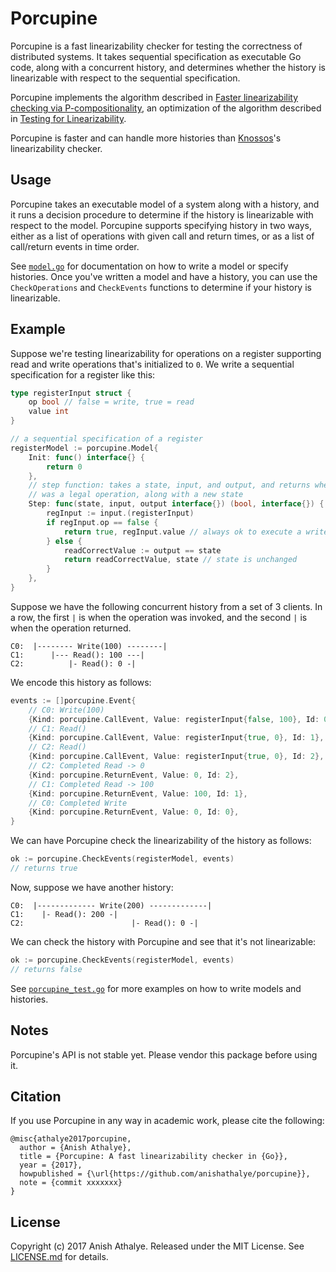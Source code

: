 # Porcupine

Porcupine is a fast linearizability checker for testing the correctness of
distributed systems. It takes sequential specification as executable Go code,
along with a concurrent history, and determines whether the history is
linearizable with respect to the sequential specification.

Porcupine implements the algorithm described in [Faster linearizability
checking via P-compositionality][faster-linearizability-checking], an
optimization of the algorithm described in [Testing for
Linearizability][linearizability-testing].

Porcupine is faster and can handle more histories than [Knossos][knossos]'s
linearizability checker.

## Usage

Porcupine takes an executable model of a system along with a history, and it
runs a decision procedure to determine if the history is linearizable with
respect to the model. Porcupine supports specifying history in two ways, either
as a list of operations with given call and return times, or as a list of
call/return events in time order.

See [`model.go`](model.go) for documentation on how to write a model or specify
histories. Once you've written a model and have a history, you can use the
`CheckOperations` and `CheckEvents` functions to determine if your history is
linearizable.

## Example

Suppose we're testing linearizability for operations on a register supporting
read and write operations that's initialized to `0`. We write a sequential
specification for a register like this:

```go
type registerInput struct {
    op bool // false = write, true = read
    value int
}

// a sequential specification of a register
registerModel := porcupine.Model{
    Init: func() interface{} {
        return 0
    },
    // step function: takes a state, input, and output, and returns whether it
    // was a legal operation, along with a new state
    Step: func(state, input, output interface{}) (bool, interface{}) {
        regInput := input.(registerInput)
        if regInput.op == false {
            return true, regInput.value // always ok to execute a write
        } else {
            readCorrectValue := output == state
            return readCorrectValue, state // state is unchanged
        }
    },
}
```

Suppose we have the following concurrent history from a set of 3 clients. In a
row, the first `|` is when the operation was invoked, and the second `|` is
when the operation returned.

```
C0:  |-------- Write(100) --------|
C1:      |--- Read(): 100 ---|
C2:          |- Read(): 0 -|
```

We encode this history as follows:

```go
events := []porcupine.Event{
    // C0: Write(100)
    {Kind: porcupine.CallEvent, Value: registerInput{false, 100}, Id: 0},
    // C1: Read()
    {Kind: porcupine.CallEvent, Value: registerInput{true, 0}, Id: 1},
    // C2: Read()
    {Kind: porcupine.CallEvent, Value: registerInput{true, 0}, Id: 2},
    // C2: Completed Read -> 0
    {Kind: porcupine.ReturnEvent, Value: 0, Id: 2},
    // C1: Completed Read -> 100
    {Kind: porcupine.ReturnEvent, Value: 100, Id: 1},
    // C0: Completed Write
    {Kind: porcupine.ReturnEvent, Value: 0, Id: 0},
}
```

We can have Porcupine check the linearizability of the history as follows:

```go
ok := porcupine.CheckEvents(registerModel, events)
// returns true
```

Now, suppose we have another history:

```
C0:  |------------- Write(200) -------------|
C1:    |- Read(): 200 -|
C2:                        |- Read(): 0 -|
```

We can check the history with Porcupine and see that it's not linearizable:

```go
ok := porcupine.CheckEvents(registerModel, events)
// returns false
```

See [`porcupine_test.go`](porcupine-test.go) for more examples on how to write
models and histories.

## Notes

Porcupine's API is not stable yet. Please vendor this package before using it.

## Citation

If you use Porcupine in any way in academic work, please cite the following:

```
@misc{athalye2017porcupine,
  author = {Anish Athalye},
  title = {Porcupine: A fast linearizability checker in {Go}},
  year = {2017},
  howpublished = {\url{https://github.com/anishathalye/porcupine}},
  note = {commit xxxxxxx}
}
```

## License

Copyright (c) 2017 Anish Athalye. Released under the MIT License. See
[LICENSE.md][license] for details.

[faster-linearizability-checking]: https://arxiv.org/pdf/1504.00204.pdf
[linearizability-testing]: http://www.cs.ox.ac.uk/people/gavin.lowe/LinearizabiltyTesting/paper.pdf
[knossos]: https://github.com/jepsen-io/knossos
[license]: LICENSE.md
